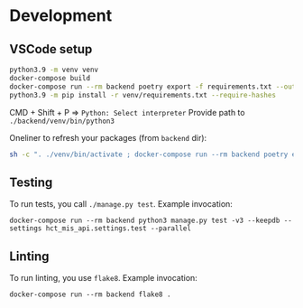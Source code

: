 # Development

## VSCode setup

```sh
python3.9 -m venv venv
docker-compose build
docker-compose run --rm backend poetry export -f requirements.txt --output venv/requirements.txt
python3.9 -m pip install -r venv/requirements.txt --require-hashes
```

CMD + Shift + P => `Python: Select interpreter`
Provide path to `./backend/venv/bin/python3`

Oneliner to refresh your packages (from `backend` dir):

```sh
sh -c ". ./venv/bin/activate ; docker-compose run --rm backend poetry export -f requirements.txt --output venv/requirements.txt ; python3.9 -m pip install -r venv/requirements.txt --require-hashes"
```

## Testing

To run tests, you call `./manage.py test`. Example invocation:

```shell
docker-compose run --rm backend python3 manage.py test -v3 --keepdb --settings hct_mis_api.settings.test --parallel
```

## Linting

To run linting, you use `flake8`. Example invocation:

```shell
docker-compose run --rm backend flake8 .
```
